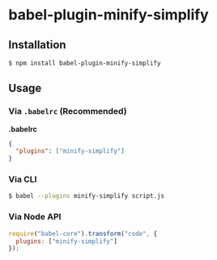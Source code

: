 # babel-plugin-minify-simplify

## Installation

```sh
$ npm install babel-plugin-minify-simplify
```

## Usage

### Via `.babelrc` (Recommended)

**.babelrc**

```json
{
  "plugins": ["minify-simplify"]
}
```

### Via CLI

```sh
$ babel --plugins minify-simplify script.js
```

### Via Node API

```javascript
require("babel-core").transform("code", {
  plugins: ["minify-simplify"]
});
```
